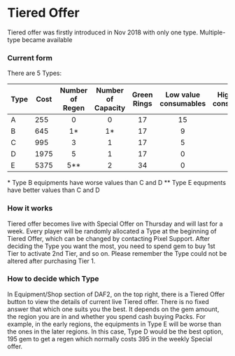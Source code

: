 # Tiered Offer

Tiered offer was firstly introduced in Nov 2018 with only one type. Multiple-type became available 

### Current form

There are 5 Types:

| Type | Cost | Number of Regen | Number of Capacity | Green Rings | Low value consumables | High value consumables |
|------|------|:---------------:|:------------------:|:-----------:|:---------------------:|:----------------------:|
|   A  |  255 |        0        |          0         |      17     |           15          |           15           |
|   B  |  645 |        1*       |         1*         |      17     |           9           |           15           |
|   C  |  995 |        3        |          1         |      17     |           5           |           20           |
|   D  | 1975 |        5        |          1         |      17     |           0           |           34           |
|   E  | 5375 |        5**      |          2         |      34     |           0           |           150          |

\*  Type B equipments have worse values than C and D
\*\*  Type E equpments have better values than C and D 

### How it works

Tiered offer becomes live with Special Offer on Thursday and will last for a week.
Every player will be randomly allocated a Type at the beginning of Tiered Offer, which can be changed by contacting 
Pixel Support. After deciding the Type you want the most, you need to spend gem to buy 1st Tier to activate 2nd Tier,
and so on. Please remember the Type could not be altered after purchasing Tier 1. 

### How to decide which Type

In Equipment/Shop section of DAF2, on the top right, there is a Tiered Offer button to view the details of current live 
Tiered offer. There is no fixed answer that which one suits you the best. It depends on the gem amount, the region 
you are in and whether you spend cash buying Packs. For example, in the early regions, the equipments in Type E will 
be worse than the ones in the later regions. In this case, Type D would be the best option, 195 gem to get a regen 
which normally costs 395 in the weekly Special offer.
